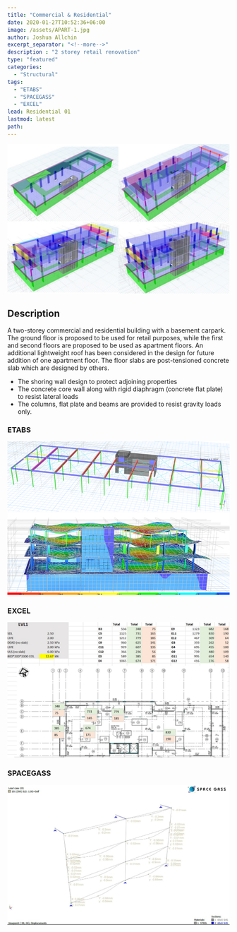 ```yaml
---
title: "Commercial & Residential"
date: 2020-01-27T10:52:36+06:00
image: /assets/APART-1.jpg
author: Joshua Allchin
excerpt_separator: "<!--more-->"
description : "2 storey retail renovation"
type: "featured"
categories: 
  - "Structural"
tags:
  - "ETABS"
  - "SPACEGASS"
  - "EXCEL"
lead: Residential 01
lastmod: latest 
path:
---
```

![MODEL](/assets/APART2-MODEL.jpg) 
<!--more-->
## Description
A two-storey commercial and residential building with a basement carpark. The ground floor is proposed to be used for retail purposes, while the first and second floors are proposed to be used as apartment floors. An additional lightweight roof has been considered in the design for future addition of one apartment floor. The floor slabs are post-tensioned concrete slab which are designed by others. 
-	The shoring wall design to protect adjoining properties
-	The concrete core wall along with rigid diaphragm (concrete flat plate) to resist lateral loads
-	The columns, flat plate and beams are provided to resist gravity loads only.

### ETABS
![Roof](/assets/APART2-V2-ROOF.png)
![Analysis](/assets/APART2-V2-ANALYSIS.png)
### EXCEL
![Loads](/assets/APART2-EXCEL.jpg)
### SPACEGASS
![Facade](/assets/APART2-facade.jpg)

